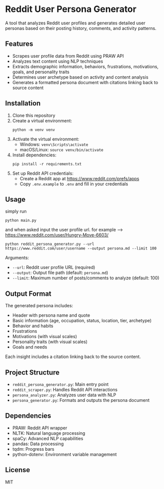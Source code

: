 # Reddit User Persona Generator

A tool that analyzes Reddit user profiles and generates detailed user personas based on their posting history, comments, and activity patterns.

## Features

- Scrapes user profile data from Reddit using PRAW API
- Analyzes text content using NLP techniques
- Extracts demographic information, behaviors, frustrations, motivations, goals, and personality traits
- Determines user archetype based on activity and content analysis
- Generates a formatted persona document with citations linking back to source content

## Installation

1. Clone this repository
2. Create a virtual environment:
   ```
   python -m venv venv
   ```
3. Activate the virtual environment:
   - Windows: `venv\Scripts\activate`
   - macOS/Linux: `source venv/bin/activate`
4. Install dependencies:
   ```
   pip install -r requirements.txt
   ```
5. Set up Reddit API credentials:
   - Create a Reddit app at https://www.reddit.com/prefs/apps
   - Copy `.env.example` to `.env` and fill in your credentials

## Usage

simply run 
```
python main.py
```
and when asked input the user profile url. for example --> https://www.reddit.com/user/Hungry-Move-6603/
```
python reddit_persona_generator.py --url https://www.reddit.com/user/username --output persona.md --limit 100
```

Arguments:
- `--url`: Reddit user profile URL (required)
- `--output`: Output file path (default: `persona.md`)
- `--limit`: Maximum number of posts/comments to analyze (default: 100)

## Output Format

The generated persona includes:

- Header with persona name and quote
- Basic information (age, occupation, status, location, tier, archetype)
- Behavior and habits
- Frustrations
- Motivations (with visual scales)
- Personality traits (with visual scales)
- Goals and needs

Each insight includes a citation linking back to the source content.

## Project Structure

- `reddit_persona_generator.py`: Main entry point
- `reddit_scraper.py`: Handles Reddit API interactions
- `persona_analyzer.py`: Analyzes user data with NLP
- `persona_generator.py`: Formats and outputs the persona document

## Dependencies

- PRAW: Reddit API wrapper
- NLTK: Natural language processing
- spaCy: Advanced NLP capabilities
- pandas: Data processing
- tqdm: Progress bars
- python-dotenv: Environment variable management

## License

MIT
